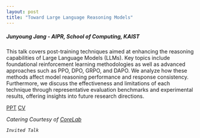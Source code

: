 ```yaml
---
layout: post
title: "Toward Large Language Reasoning Models"
---
```


<h5>
    Junyoung Jang - AIPR, School of Computing, KAIST
</h5>

This talk covers post-training techniques aimed at enhancing the reasoning capabilities of Large Language Models (LLMs). Key topics include foundational reinforcement learning methodologies as well as advanced approaches such as PPO, DPO, GRPO, and DAPO. We analyze how these methods affect model reasoning performance and response consistency. Furthermore, we discuss the effectiveness and limitations of each technique through representative evaluation benchmarks and experimental results, offering insights into future research directions.

[PPT](https://docs.google.com/presentation/d/1OvjzCM3qALxM0hLqMebojpKaZZWeu3nJ/edit?usp=sharing&ouid=111948851444227468135&rtpof=true&sd=true)
[CV](https://drive.google.com/file/d/1D399ZbH28LGSWpw9rdm8P8K1wwnsH5aZ/view?usp=share_link)

<i>
    Catering Courtesy of <a href="http://corelab.or.kr/index.php">CoreLab</a>
    
    Invited Talk
</i>